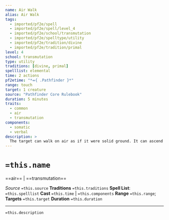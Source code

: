 ```yaml
---
name: Air Walk
alias: Air Walk
tags:
  - imported/pf2e/spell
  - imported/pf2e/spell/level_4
  - imported/pf2e/school/transmutation
  - imported/pf2e/spelltype/utility
  - imported/pf2e/tradition/divine
  - imported/pf2e/tradition/primal
level: 4
school: transmutation
type: utility
traditions: [divine, primal]
spelllist: elemental
time: 2 actions
pf2etime: "*⬺{ .Pathfinder }*"
range: touch
target: 1 creature
source: "Pathfinder Core Rulebook"
duration: 5 minutes
traits:
  - common
  - air
  - transmutation
components:
  - somatic
  - verbal
description: >
  The target can walk on air as if it were solid ground. It can ascend and descend in this way at a maximum of a 45-degree angle.
---
```

# `=this.name`
==air== | ==transmutation==

*Source* `=this.source`
**Traditions** `=this.traditions`
**Spell List**: `=this.spelllist`
**Cast** `=this.time` | `=this.components`
**Range** `=this.range`; **Targets** `=this.target`
**Duration** `=this.duration`

***
`=this.description`